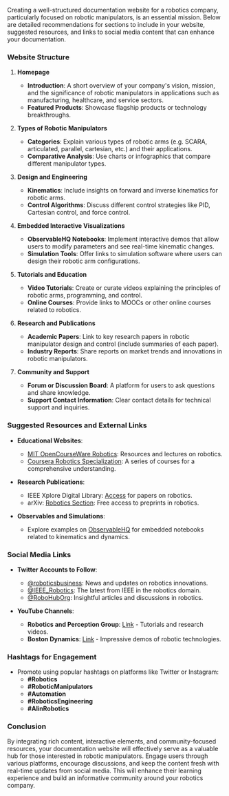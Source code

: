Creating a well-structured documentation website for a robotics company, particularly focused on robotic manipulators, is an essential mission. Below are detailed recommendations for sections to include in your website, suggested resources, and links to social media content that can enhance your documentation.

### Website Structure

1. **Homepage**
   - **Introduction**: A short overview of your company's vision, mission, and the significance of robotic manipulators in applications such as manufacturing, healthcare, and service sectors.
   - **Featured Products**: Showcase flagship products or technology breakthroughs.

2. **Types of Robotic Manipulators**
   - **Categories**: Explain various types of robotic arms (e.g. SCARA, articulated, parallel, cartesian, etc.) and their applications.
   - **Comparative Analysis**: Use charts or infographics that compare different manipulator types.

3. **Design and Engineering**
   - **Kinematics**: Include insights on forward and inverse kinematics for robotic arms.
   - **Control Algorithms**: Discuss different control strategies like PID, Cartesian control, and force control.

4. **Embedded Interactive Visualizations**
   - **ObservableHQ Notebooks**: Implement interactive demos that allow users to modify parameters and see real-time kinematic changes.
   - **Simulation Tools**: Offer links to simulation software where users can design their robotic arm configurations.

5. **Tutorials and Education**
   - **Video Tutorials**: Create or curate videos explaining the principles of robotic arms, programming, and control.
   - **Online Courses**: Provide links to MOOCs or other online courses related to robotics.

6. **Research and Publications**
   - **Academic Papers**: Link to key research papers in robotic manipulator design and control (include summaries of each paper).
   - **Industry Reports**: Share reports on market trends and innovations in robotic manipulators.

7. **Community and Support**
   - **Forum or Discussion Board**: A platform for users to ask questions and share knowledge.
   - **Support Contact Information**: Clear contact details for technical support and inquiries.

### Suggested Resources and External Links

- **Educational Websites**:
  - [MIT OpenCourseWare Robotics](https://ocw.mit.edu/courses/aeronautics-and-astronautics/16-405-robotics-spring-2005/index.htm): Resources and lectures on robotics.
  - [Coursera Robotics Specialization](https://www.coursera.org/specializations/robotics): A series of courses for a comprehensive understanding.

- **Research Publications**:
  - IEEE Xplore Digital Library: [Access](https://ieeexplore.ieee.org/) for papers on robotics.
  - arXiv: [Robotics Section](https://arxiv.org/archive/cs.RO): Free access to preprints in robotics.

- **Observables and Simulations**: 
  - Explore examples on [ObservableHQ](https://observablehq.com/) for embedded notebooks related to kinematics and dynamics.

### Social Media Links

- **Twitter Accounts to Follow**:
  - [@roboticsbusiness](https://twitter.com/roboticsbusiness): News and updates on robotics innovations.
  - [@IEEE_Robotics](https://twitter.com/IEEE_Robotics): The latest from IEEE in the robotics domain.
  - [@RoboHubOrg](https://twitter.com/RoboHubOrg): Insightful articles and discussions in robotics.

- **YouTube Channels**:
  - **Robotics and Perception Group**: [Link](https://www.youtube.com/user/RoboticsPerception) - Tutorials and research videos.
  - **Boston Dynamics**: [Link](https://www.youtube.com/user/BostonDynamics) - Impressive demos of robotic technologies.

### Hashtags for Engagement
- Promote using popular hashtags on platforms like Twitter or Instagram:
  - **#Robotics**
  - **#RoboticManipulators**
  - **#Automation**
  - **#RoboticsEngineering**
  - **#AIinRobotics**

### Conclusion

By integrating rich content, interactive elements, and community-focused resources, your documentation website will effectively serve as a valuable hub for those interested in robotic manipulators. Engage users through various platforms, encourage discussions, and keep the content fresh with real-time updates from social media. This will enhance their learning experience and build an informative community around your robotics company.